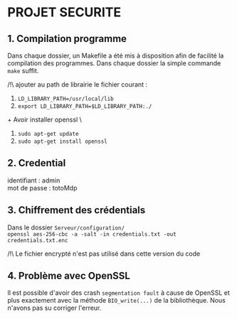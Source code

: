 # PROJET SECURITE

## 1. Compilation programme
Dans chaque dossier, un Makefile a été mis à disposition afin de facilité la compilation des programmes.
Dans chaque dossier la simple commande `make` suffit.

/!\ ajouter au path de librairie le fichier courant : 
1. `LD_LIBRARY_PATH=/usr/local/lib`
2. `export LD_LIBRARY_PATH=$LD_LIBRARY_PATH:./` 

\+ Avoir installer openssl \
1. `sudo apt-get update`
2. `sudo apt-get install openssl`

## 2. Credential
identifiant : admin \
mot de passe : totoMdp

## 3. Chiffrement des crédentials
Dans le dossier `Serveur/configuration/` \
`openssl aes-256-cbc -a -salt -in credentials.txt -out credentials.txt.enc` 

/!\ Le fichier encrypté n'est pas utilisé dans cette version du code

## 4. Problème avec OpenSSL
Il est possible d'avoir des crash `segmentation fault` à cause de OpenSSL et plus exactement avec la méthode `BIO_write(...)` de la bibliothèque. Nous n'avons pas su corriger l'erreur.